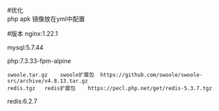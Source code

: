 #优化  
    php apk 镜像放在yml中配置

#版本
nginx:1.22.1  

mysql:5.7.44  

php:7.3.33-fpm-alpine  

    swoole.tar.gz    swoole扩展包  https://github.com/swoole/swoole-src/archive/v4.8.13.tar.gz  
    redis.tgz   redis扩展包    https://pecl.php.net/get/redis-5.3.7.tgz

redis:6.2.7  
